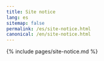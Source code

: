 ```yaml
---
title: Site notice
lang: es
sitemap: false
permalink: /es/site-notice.html
canonical: /en/site-notice.html
---
```


{% include pages/site-notice.md %}
 

